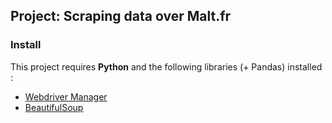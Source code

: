 ## Project: Scraping data over Malt.fr

### Install

This project requires **Python** and the following libraries (+ Pandas) installed :

- [Webdriver Manager](https://www.npmjs.com/package/webdriver-manager)
- [BeautifulSoup](https://pypi.org/project/beautifulsoup4/)
